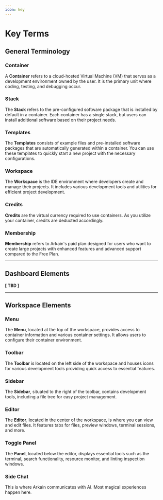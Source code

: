 ```yaml
---
icon: key
---
```


# Key Terms

## **General Terminology**

### **Container**

A **Container** refers to a cloud-hosted Virtual Machine (VM) that serves as a development environment owned by the user. It is the primary unit where coding, testing, and debugging occur.

### **Stack**

The **Stack** refers to the pre-configured software package that is installed by default in a container. Each container has a single stack, but users can install additional software based on their project needs.

### **Templates**

The **Templates** consists of example files and pre-installed software packages that are automatically generated within a container. You can use these templates to quickly start a new project with the necessary configurations.

### **Workspace**

The **Workspace** is the IDE environment where developers create and manage their projects. It includes various development tools and utilities for efficient project development.

### **Credits**

**Credits** are the virtual currency required to use containers. As you utilize your container, credits are deducted accordingly.

### **Membership**&#x20;

**Membership** refers to Arkain's paid plan designed for users who want to create large projects with enhanced features and advanced support compared to the Free Plan.

***

## Dashboard Elements

**\[ TBD ]**

***

## **Workspace Elements**

### **Menu**

The **Menu**, located at the top of the workspace, provides access to container information and various container settings. It allows users to configure their container environment.

### **Toolbar**

The **Toolbar** is located on the left side of the workspace and houses icons for various development tools providing quick access to essential features.

### **Sidebar**

The **Sidebar**, situated to the right of the toolbar, contains development tools, including a file tree for easy project management.

### **Editor**

The **Editor**, located in the center of the workspace, is where you can view and edit files. It features tabs for files, preview windows, terminal sessions, and more.

### Toggle Panel

The **Panel**, located below the editor, displays essential tools such as the terminal, search functionality, resource monitor, and linting inspection windows.

### Side Chat

This is where Arkain communicates with AI. Most magical experiences happen here.

